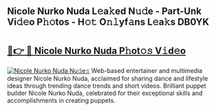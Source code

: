 ## Nicole Nurko Nuda L𝚎a𝚔ed N𝚞𝚍e - Part-Unk Vi𝚍𝚎o P𝚑𝚘tos - H𝚘𝚝 O𝚗𝚕yf𝚊ns L𝚎a𝚔s DB0YK

# <h2><a href="http://kf1wdt.oniu.top/?m=Nicole+Nurko+Nuda">🔗👉 🔴 Nicole Nurko Nuda P𝚑ot𝚘𝚜 V𝚒d𝚎o</a></h2>

[![Nicole Nurko Nuda Nu𝚍e𝚜](https://i.imgur.com/0qMVB7G.gif)](http://kf1wdt.oniu.top/?m=Nicole+Nurko+Nuda)
Web-based entertainer and multimedia designer Nicole Nurko Nuda, acclaimed for sharing dance and lifestyle ideas through trending dance trends and short videos. Brilliant puppet builder Nicole Nurko Nuda, celebrated for their exceptional skills and accomplishments in creating puppets.  
